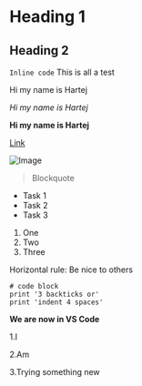 # Heading 1 

## Heading 2 


`Inline code` This is all a test

Hi my name is Hartej 

*Hi my name is Hartej*

**Hi my name is Hartej**

[Link](http://youtube.com)

![Image](http://https://en.wikipedia.org/wiki/Portable_Network_Graphics#/media/File:PNG_transparency_demonstration_1.png/)

> Blockquote

* Task 1
* Task 2
* Task 3

1. One
2. Two
3. Three

Horizontal rule: Be nice to others 

```
# code block
print '3 backticks or'
print 'indent 4 spaces'
```

**We are now in VS Code**

1.I

2.Am

3.Trying something new
